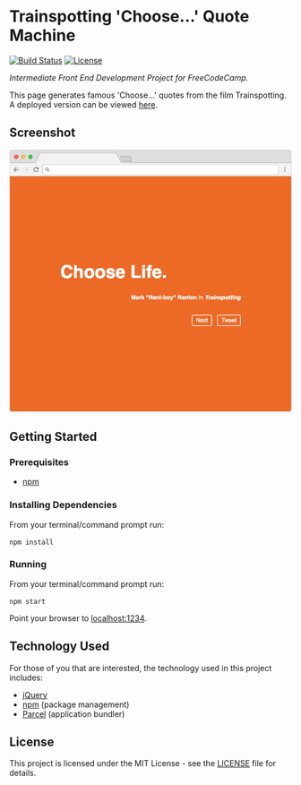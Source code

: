 # Trainspotting 'Choose...' Quote Machine

[![Build Status](https://img.shields.io/github/actions/workflow/status/vanillaSlice/the-mono/trainspotting-choose-quote-machine.yml?branch=main)](https://github.com/vanillaSlice/the-mono/actions?query=workflow%3ATrainspotting-Choose-Quote-Machine+branch%3Amain)
[![License](https://img.shields.io/badge/license-MIT-green)](LICENSE)

*Intermediate Front End Development Project for FreeCodeCamp.*

This page generates famous 'Choose...' quotes from the film Trainspotting.
A deployed version can be viewed [here](https://trainspotting.mikelowe.xyz/).

## Screenshot

![Screenshot](./images/screenshot-1.png)

## Getting Started

### Prerequisites

* [npm](https://www.npmjs.com/)

### Installing Dependencies

From your terminal/command prompt run:

```
npm install
```

### Running

From your terminal/command prompt run:

```
npm start
```

Point your browser to [localhost:1234](http://localhost:1234).

## Technology Used

For those of you that are interested, the technology used in this project includes:

* [jQuery](https://jquery.com/)
* [npm](https://www.npmjs.com/) (package management)
* [Parcel](https://parceljs.org/) (application bundler)

## License

This project is licensed under the MIT License - see the [LICENSE](LICENSE) file for details.
